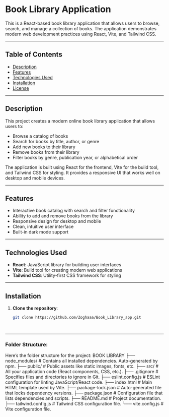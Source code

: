 # Book Library Application

This is a React-based book library application that allows users to browse, search, and manage a collection of books. The application demonstrates modern web development practices using React, Vite, and Tailwind CSS.

---

## Table of Contents
- [Description](#description)
- [Features](#features)
- [Technologies Used](#technologies-used)
- [Installation](#installation)
- [License](#license)

---

## Description

This project creates a modern online book library application that allows users to:

- Browse a catalog of books
- Search for books by title, author, or genre
- Add new books to their library
- Remove books from their library
- Filter books by genre, publication year, or alphabetical order

The application is built using React for the frontend, Vite for the build tool, and Tailwind CSS for styling. It provides a responsive UI that works well on desktop and mobile devices.

---

## Features

- Interactive book catalog with search and filter functionality
- Ability to add and remove books from the library
- Responsive design for desktop and mobile
- Clean, intuitive user interface
- Built-in dark mode support

---

## Technologies Used

- **React**: JavaScript library for building user interfaces
- **Vite**: Build tool for creating modern web applications
- **Tailwind CSS**: Utility-first CSS framework for styling

---

## Installation

1. **Clone the repository**:
   ```bash
   git clone https://github.com/Zoghaaa/Book_Library_app.git
 
 
---

### **Folder Structure:**
Here’s the folder structure for the project:
BOOK LIBRARY
├── node_modules/        # Contains all installed dependencies. Auto-generated by npm.
├── public/              # Public assets like static images, fonts, etc.
├── src/                 # All your application code (React components, CSS, etc.).
├── .gitignore           # Specifies files and directories to ignore in Git.
├── eslint.config.js     # ESLint configuration for linting JavaScript/React code.
├── index.html           # Main HTML template used by Vite.
├── package-lock.json    # Auto-generated file that locks dependency versions.
├── package.json         # Configuration file that lists dependencies and scripts.
├── README.md            # Project documentation.
├── tailwind.config.js   # Tailwind CSS configuration file.
└── vite.config.js       # Vite configuration file.